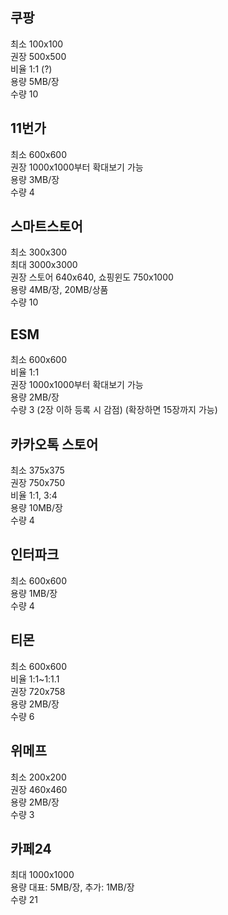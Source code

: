 ## 쿠팡
최소 100x100  
권장 500x500  
비율 1:1 (?)  
용량 5MB/장  
수량 10  

## 11번가
최소 600x600  
권장 1000x1000부터 확대보기 가능  
용량 3MB/장  
수량 4  

## 스마트스토어 
최소 300x300  
최대 3000x3000  
권장 스토어 640x640, 쇼핑윈도 750x1000  
용량 4MB/장, 20MB/상품  
수량 10  

## ESM
최소 600x600  
비율 1:1  
권장 1000x1000부터 확대보기 가능  
용량 2MB/장  
수량 3 (2장 이하 등록 시 감점) (확장하면 15장까지 가능)  

## 카카오톡 스토어
최소 375x375  
권장 750x750  
비율 1:1, 3:4  
용량 10MB/장  
수량 4  

## 인터파크
최소 600x600  
용량 1MB/장  
수량 4  

## 티몬
최소 600x600  
비율 1:1~1:1.1  
권장 720x758  
용량 2MB/장  
수량 6  


## 위메프
최소 200x200  
권장 460x460  
용량 2MB/장  
수량 3  


## 카페24
최대 1000x1000  
용량 대표: 5MB/장, 추가: 1MB/장  
수량 21  
